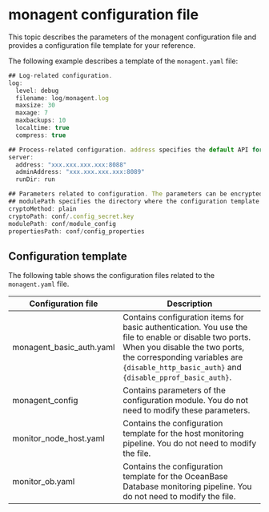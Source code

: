 # monagent configuration file

This topic describes the parameters of the monagent configuration file and provides a configuration file template for your reference.

The following example describes a template of the `monagent.yaml` file:

```javascript
## Log-related configuration.
log:
  level: debug
  filename: log/monagent.log
  maxsize: 30
  maxage: 7
  maxbackups: 10
  localtime: true
  compress: true

## Process-related configuration. address specifies the default API for metrics pulling and management. adminAddress specifies the port for pprof debugging.
server:
  address: "xxx.xxx.xxx.xxx:8088"
  adminAddress: "xxx.xxx.xxx.xxx:8089"
  runDir: run

## Parameters related to configuration. The parameters can be encrypted by using AES algorithm or left in plain text. If you want to encrypt the configuration items, use the key file in the following path.
## modulePath specifies the directory where the configuration template is stored, and propertiesPath specifies the directory where the KV variables are stored.
cryptoMethod: plain
cryptoPath: conf/.config_secret.key
modulePath: conf/module_config
propertiesPath: conf/config_properties
```

## Configuration template

The following table shows the configuration files related to the `monagent.yaml` file.

| Configuration file | Description |
|--------------------------|---------------------------------------------------|
| monagent_basic_auth.yaml | Contains configuration items for basic authentication. You use the file to enable or disable two ports. When you disable the two ports, the corresponding variables are `{disable_http_basic_auth}` and `{disable_pprof_basic_auth}`.  |
| monagent_config | Contains parameters of the configuration module. You do not need to modify these parameters.  |
| monitor_node_host.yaml | Contains the configuration template for the host monitoring pipeline. You do not need to modify the file.  |
| monitor_ob.yaml | Contains the configuration template for the OceanBase Database monitoring pipeline. You do not need to modify the file.  |
